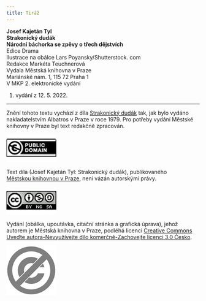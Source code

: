 ```yaml
---
title: Tiráž
---
```


**Josef Kajetán Tyl    
Strakonický dudák**  
**Národní báchorka se zpěvy o třech dějstvích**  
Edice Drama  
Ilustrace na obálce Lars Poyansky/Shutterstock. com  
Redakce Markéta Teuchnerová  
Vydala Městská knihovna v Praze  
Mariánské nám. 1, 115 72 Praha 1  
V MKP 2. elektronické vydání  
1. vydání z 12. 5. 2022.

***

Znění tohoto textu vychází z díla [Strakonický dudák](https://search.mlp.cz/cz/titul/strakonicky-dudak/103547/) tak, jak bylo vydáno nakladatelstvím Albatros v Praze v roce 1979. Pro potřeby vydání Městské knihovny v Praze byl text redakčně zpracován.

![image003.jpg](./resources/image003_fmt.jpeg)

Text díla (Josef Kajetán Tyl: Strakonický dudák), publikovaného [Městskou knihovnou v Praze](https://www.mlp.cz/cz/), není vázán autorskými právy.

![image001.jpg](./resources/image001_fmt.jpeg)

Vydání (obálka, upoutávka, citační stránka a grafická úprava), jehož autorem je Městská knihovna v Praze, podléhá licenci [Creative Commons Uveďte autora-Nevyužívejte dílo komerčně-Zachovejte licenci 3.0 Česko](https://creativecommons.org/licenses/by-nc-sa/3.0/cz/).


  

  

![image004.jpg](./resources/image004_fmt.jpeg)